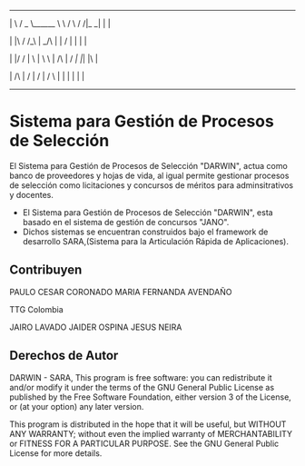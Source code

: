  ______    _____ __________ ____  ____   __________________ ____   

|      \  /  _  \\______   \   \ /    \ /   /|_     _|     \|   |  

|  |\   \/  /_\  \|       _/\   |      |   /   |   | |          | 

|  |/   /    |    \    |   \ \  |  /\  |  /   _|   |_|   |\     |

|      /\    |   /     |   /  |   /  \   |   |       |   | |    |
 ______  ____ __   ____ ___    ___    ___     _______ ___   ____ 
                  


# Sistema para Gestión de Procesos de Selección

El Sistema para Gestión de Procesos de Selección "DARWIN", actua como banco de proveedores y hojas de vida, al igual permite gestionar procesos de selección como licitaciones y concursos de méritos para adminsitrativos y docentes.

* El Sistema para Gestión de Procesos de Selección "DARWIN", esta basado en el sistema de gestión de concursos "JANO".
* Dichos sistemas se encuentran construidos bajo el framework de desarrollo SARA,(Sistema para la Articulación Rápida de Aplicaciones).



Contribuyen
------------------
PAULO CESAR CORONADO 
MARIA FERNANDA AVENDAÑO

TTG Colombia

JAIRO LAVADO
JAIDER OSPINA
JESUS NEIRA


Derechos de Autor
------------------
DARWIN - SARA, This program is free software: you can redistribute it 
and/or modify it under the terms of the GNU General Public 
License as published by the Free Software Foundation, either
version 3 of the License, or (at your option) any later
version.

This program is distributed in the hope that it will be useful,
but WITHOUT ANY WARRANTY; without even the implied warranty of
MERCHANTABILITY or FITNESS FOR A PARTICULAR PURPOSE.  See the
GNU General Public License for more details.